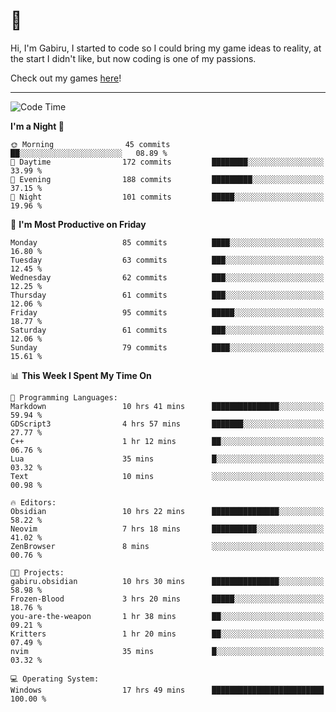 # 🐀

Hi, I'm Gabiru, I started to code so I could bring my game ideas to reality, at the start I didn't like, but now coding is one of my passions.

Check out my games [here](https://gabiru.art/projetos/)!

---

<!--START_SECTION:waka-->
![Code Time](http://img.shields.io/badge/Code%20Time-265%20hrs%2049%20mins-blue)

**I'm a Night 🦉** 

```text
🌞 Morning                45 commits          ██░░░░░░░░░░░░░░░░░░░░░░░   08.89 % 
🌆 Daytime                172 commits         ████████░░░░░░░░░░░░░░░░░   33.99 % 
🌃 Evening                188 commits         █████████░░░░░░░░░░░░░░░░   37.15 % 
🌙 Night                  101 commits         █████░░░░░░░░░░░░░░░░░░░░   19.96 % 
```
📅 **I'm Most Productive on Friday** 

```text
Monday                   85 commits          ████░░░░░░░░░░░░░░░░░░░░░   16.80 % 
Tuesday                  63 commits          ███░░░░░░░░░░░░░░░░░░░░░░   12.45 % 
Wednesday                62 commits          ███░░░░░░░░░░░░░░░░░░░░░░   12.25 % 
Thursday                 61 commits          ███░░░░░░░░░░░░░░░░░░░░░░   12.06 % 
Friday                   95 commits          █████░░░░░░░░░░░░░░░░░░░░   18.77 % 
Saturday                 61 commits          ███░░░░░░░░░░░░░░░░░░░░░░   12.06 % 
Sunday                   79 commits          ████░░░░░░░░░░░░░░░░░░░░░   15.61 % 
```


📊 **This Week I Spent My Time On** 

```text
💬 Programming Languages: 
Markdown                 10 hrs 41 mins      ███████████████░░░░░░░░░░   59.94 % 
GDScript3                4 hrs 57 mins       ███████░░░░░░░░░░░░░░░░░░   27.77 % 
C++                      1 hr 12 mins        ██░░░░░░░░░░░░░░░░░░░░░░░   06.76 % 
Lua                      35 mins             █░░░░░░░░░░░░░░░░░░░░░░░░   03.32 % 
Text                     10 mins             ░░░░░░░░░░░░░░░░░░░░░░░░░   00.98 % 

🔥 Editors: 
Obsidian                 10 hrs 22 mins      ███████████████░░░░░░░░░░   58.22 % 
Neovim                   7 hrs 18 mins       ██████████░░░░░░░░░░░░░░░   41.02 % 
ZenBrowser               8 mins              ░░░░░░░░░░░░░░░░░░░░░░░░░   00.76 % 

🐱‍💻 Projects: 
gabiru.obsidian          10 hrs 30 mins      ███████████████░░░░░░░░░░   58.98 % 
Frozen-Blood             3 hrs 20 mins       █████░░░░░░░░░░░░░░░░░░░░   18.76 % 
you-are-the-weapon       1 hr 38 mins        ██░░░░░░░░░░░░░░░░░░░░░░░   09.21 % 
Kritters                 1 hr 20 mins        ██░░░░░░░░░░░░░░░░░░░░░░░   07.49 % 
nvim                     35 mins             █░░░░░░░░░░░░░░░░░░░░░░░░   03.32 % 

💻 Operating System: 
Windows                  17 hrs 49 mins      █████████████████████████   100.00 % 
```


<!--END_SECTION:waka-->
